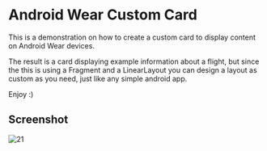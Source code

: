 # Android Wear Custom Card

This is a demonstration on how to create a custom card to display content on Android Wear devices.

The result is a card displaying example information about a flight, but since the this is using a Fragment and a LinearLayout you can design a layout as custom as you need, just like any simple android app.

Enjoy :)

## Screenshot
![21](https://cloud.githubusercontent.com/assets/5642644/18366401/88a279b4-75e4-11e6-9579-c839c035f396.PNG)
